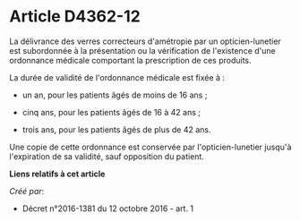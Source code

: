 # Article D4362-12

La délivrance des verres correcteurs d'amétropie par un opticien-lunetier est subordonnée à la présentation ou la
vérification de l'existence d'une ordonnance médicale comportant la prescription de ces produits. 

La durée de validité de l'ordonnance médicale est fixée à : 

- un an, pour les patients âgés de moins de 16 ans ; 

- cinq ans, pour les patients âgés de 16 à 42 ans ; 

- trois ans, pour les patients âgés de plus de 42 ans. 

Une copie de cette ordonnance est conservée par l'opticien-lunetier jusqu'à l'expiration de sa validité, sauf opposition du
patient.

**Liens relatifs à cet article**

_Créé par_:

  - Décret n°2016-1381 du 12 octobre 2016 - art. 1
